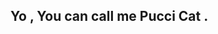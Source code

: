 ## Yo , You can call me Pucci Cat .  

<div id="lottie"></div>
<script src="https://unpkg.com/lottie-web@5.7.4/build/player/lottie.min.js"></script>
<script>
  lottie.loadAnimation({
    container: document.getElementById('lottie'),
    renderer: 'svg',
    loop: true,
    autoplay: true,
    path: 'https://app.lottiefiles.com/share/5c122300-94d2-402e-922d-b14929074ec2'
  });
</script>

